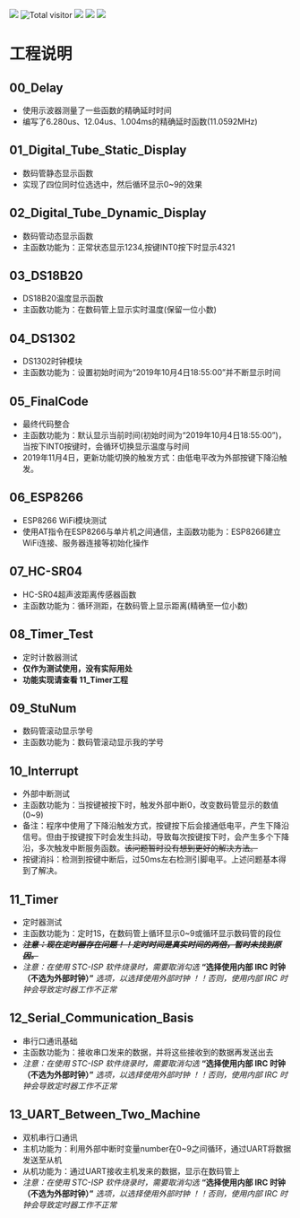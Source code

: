 ![](https://img.shields.io/badge/Creator-ZhangH.J.-success)
![Total visitor](https://visitor-count-badge.herokuapp.com/total.svg?repo_id=${https://github.com/ZHJ0125/STC11F04E})
![](https://img.shields.io/github/license/ZHJ0125/STC11F04E)
![](https://img.shields.io/npm/v/drone.svg)
![](https://img.shields.io/badge/language-C-9cf.svg)

# 工程说明

## 00_Delay 
- 使用示波器测量了一些函数的精确延时时间
- 编写了6.280us、12.04us、1.004ms的精确延时函数(11.0592MHz)

## 01_Digital_Tube_Static_Display
- 数码管静态显示函数
- 实现了四位同时位选选中，然后循环显示0~9的效果

## 02_Digital_Tube_Dynamic_Display
- 数码管动态显示函数
- 主函数功能为：正常状态显示1234,按键INT0按下时显示4321

## 03_DS18B20
- DS18B20温度显示函数
- 主函数功能为：在数码管上显示实时温度(保留一位小数)

## 04_DS1302
- DS1302时钟模块
- 主函数功能为：设置初始时间为“2019年10月4日18:55:00”并不断显示时间

## 05_FinalCode
- 最终代码整合
- 主函数功能为：默认显示当前时间(初始时间为“2019年10月4日18:55:00”)，当按下INT0按键时，会循环切换显示温度与时间
- 2019年11月4日，更新功能切换的触发方式：由低电平改为外部按键下降沿触发。

## 06_ESP8266
- ESP8266 WiFi模块测试
- 使用AT指令在ESP8266与单片机之间通信，主函数功能为：ESP8266建立WiFi连接、服务器连接等初始化操作

## 07_HC-SR04
- HC-SR04超声波距离传感器函数
- 主函数功能为：循环测距，在数码管上显示距离(精确至一位小数)

## 08_Timer_Test
- 定时计数器测试
- **仅作为测试使用，没有实际用处**
- **功能实现请查看 11_Timer工程**

## 09_StuNum
- 数码管滚动显示学号
- 主函数功能为：数码管滚动显示我的学号

## 10_Interrupt
- 外部中断测试
- 主函数功能为：当按键被按下时，触发外部中断0，改变数码管显示的数值(0~9)
- 备注：程序中使用了下降沿触发方式，按键按下后会接通低电平，产生下降沿信号。但由于按键按下时会发生抖动，导致每次按键按下时，会产生多个下降沿，多次触发中断服务函数。~~该问题暂时没有想到更好的解决方法。~~
- 按键消抖：检测到按键中断后，过50ms左右检测引脚电平。上述问题基本得到了解决。

## 11_Timer
- 定时器测试
- 主函数功能为：定时1S，在数码管上循环显示0~9或循环显示数码管的段位
- ~~***注意：现在定时器存在问题！！定时时间是真实时间的两倍，暂时未找到原因。***~~
- *注意：在使用 STC-ISP 软件烧录时，需要取消勾选* **“选择使用内部 IRC 时钟（不选为外部时钟）”** *选项，以选择使用外部时钟 ！！否则，使用内部 IRC 时钟会导致定时器工作不正常*


## 12_Serial_Communication_Basis
- 串行口通讯基础
- 主函数功能为：接收串口发来的数据，并将这些接收到的数据再发送出去
- *注意：在使用 STC-ISP 软件烧录时，需要取消勾选* **“选择使用内部 IRC 时钟（不选为外部时钟）”** *选项，以选择使用外部时钟 ！！否则，使用内部 IRC 时钟会导致定时器工作不正常*



## 13_UART_Between_Two_Machine
- 双机串行口通讯
- 主机功能为：利用外部中断时变量number在0~9之间循环，通过UART将数据发送至从机
- 从机功能为：通过UART接收主机发来的数据，显示在数码管上
- *注意：在使用 STC-ISP 软件烧录时，需要取消勾选* **“选择使用内部 IRC 时钟（不选为外部时钟）”** *选项，以选择使用外部时钟 ！！否则，使用内部 IRC 时钟会导致定时器工作不正常*
